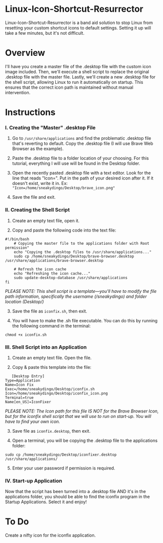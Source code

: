 # Linux-Icon-Shortcut-Resurrector
Linux-Icon-Shortcut-Resurrector is a band aid solution to stop Linux from resetting your custom shortcut icons to default settings. Setting it up will take a few minutes, but it's not difficult.

# Overview
I'll have you create a master file of the .desktop file with the custom icon image included. Then, we'll execute a shell script to replace the original .desktop file with the master file. Lastly, we'll create a new .desktop file for the shell script, allowing Linux to run it automatically on startup. This ensures that the correct icon path is maintained without manual intervention.

# Instructions

### I. Creating the "Master" .desktop File

1. Go to ```/usr/share/applications``` and find the problematic .desktop file that's reverting to default. Copy the .desktop file (I will use Brave Web Browser as the example).
   
2. Paste the .desktop file to a folder location of your choosing. For this tutorial, everything I will use will be found in the Desktop folder.

3. Open the recently pasted .desktop file with a text editor. Look for the line that reads "Icon=". Put in the path of your desired icon after it. If it doesn't exist, write it in.
Ex: ```"Icon=/home/sneakydingo/Desktop/brave_icon.png"```

4. Save the file and exit.
   

### II. Creating the Shell Script

1. Create an empty text file, open it.
   
2. Copy and paste the following code into the text file:
```
#!/bin/bash
    # Copying the master file to the applications folder with Root permission"
    echo "Copying the .desktop files to /usr/share/applications..."
    sudo cp /home/sneakydingo/Desktop/brave-browser.desktop /usr/share/applications/brave-browser.desktop

    # Refresh the icon cache
    echo "Refreshing the icon cache..."
    sudo update-desktop-database /usr/share/applications
fi
```
*PLEASE NOTE: This shell script is a template—you'll have to modify the file path information, specifically the username (/sneakydingo) and folder location (Desktop/)*  

3. Save the file as ```iconfix.sh```, then exit.

4. You will have to make the .sh file executable. You can do this by running the following command in the terminal:
```
chmod +x iconfix.sh
```


### III. Shell Script into an Application

1. Create an empty text file. Open the file.
   
2. Copy & paste this template into the file:
```
   [Desktop Entry]
Type=Application
Name=Icon Fix
Exec=/home/sneakydingo/Desktop/iconfix.sh
Icon=/home/sneakydingo/Desktop/iconfix_icon.png
Terminal=true
Name[en_US]=IconFixer
```
*PLEASE NOTE: The Icon path for this file IS NOT for the Brave Browser Icon, but for the iconfix shell script that we will use to run on start-up. You will have to find your own icon.*

3. Save file as ```iconfix.desktop```, then exit.

4. Open a terminal, you will be copying the .desktop file to the applications folder:
```
sudo cp /home/sneakydingo/Desktop/iconfixer.desktop /usr/share/applications/
```
5. Enter your user password if permission is required.
   

### IV. Start-up Application

Now that the script has been turned into a .desktop file AND it's in the applications folder, you should be able to find the iconfix program in the Startup Applications. Select it and enjoy!

# To Do
Create a nifty icon for the iconfix application.


